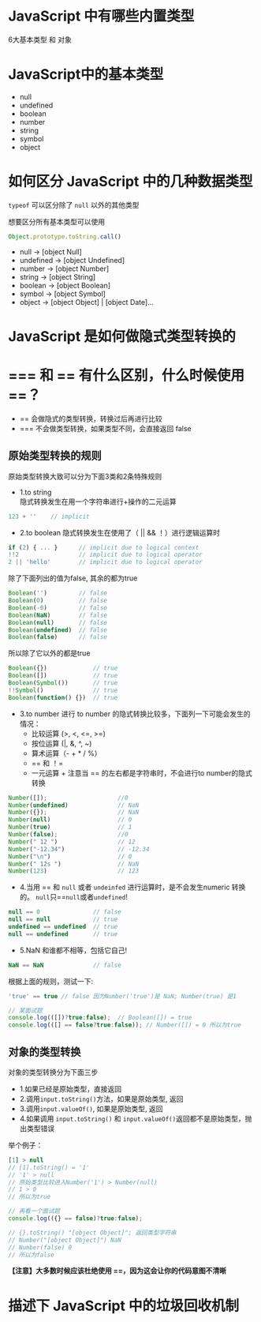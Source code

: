 # JavaScript 中有哪些内置类型

6大基本类型 和 对象

# JavaScript中的基本类型

- null
- undefined
- boolean
- number
- string
- symbol
- object

<!--
参考：https://developer.mozilla.org/zh-CN/docs/Web/JavaScript/Data_structures#%E6%95%B0%E6%8D%AE%E7%B1%BB%E5%9E%8B
-->

# 如何区分 JavaScript 中的几种数据类型

`typeof` 可以区分除了 `null` 以外的其他类型

想要区分所有基本类型可以使用

```javascript
Object.prototype.toString.call()
```

- null -> [object Null]
- undefined -> [object Undefined]
- number -> [object Number]
- string -> [object String]
- boolean -> [object Boolean]
- symbol -> [object Symbol]
- object -> [object Object] | [object Date]...

# JavaScript 是如何做隐式类型转换的

# === 和 == 有什么区别，什么时候使用 ==？

- == 会做隐式的类型转换，转换过后再进行比较
- === 不会做类型转换，如果类型不同，会直接返回 false

## 原始类型转换的规则
原始类型转换大致可以分为下面3类和2条特殊规则

- 1.to string   
隐式转换发生在用一个字符串进行+操作的二元运算

```javascript
123 + ''    // implicit
```

- 2.to boolean
隐式转换发生在使用了（ || && ！）进行逻辑运算时

```javascript 
if (2) { ... }      // implicit due to logical context
!!2                 // implicit due to logical operator
2 || 'hello'        // implicit due to logical operator
```
除了下面列出的值为false, 其余的都为true

```javascript
Boolean('')         // false
Boolean(0)          // false
Boolean(-0)         // false
Boolean(NaN)        // false
Boolean(null)       // false
Boolean(undefined)  // false
Boolean(false)      // false
```
所以除了它以外的都是true

```javascript
Boolean({})             // true
Boolean([])             // true
Boolean(Symbol())       // true
!!Symbol()              // true
Boolean(function() {})  // true
```

- 3.to number
进行 to number 的隐式转换比较多，下面列一下可能会发生的情况：
    - 比较运算 (>, <, <=, >=)
    - 按位运算 (|, &, ^, ~)
    - 算术运算（- + * / %）
    - == 和 ！=
    - 一元运算 +
注意当 == 的左右都是字符串时，不会进行to number的隐式转换

```javascript
Number([]);                    //0
Number(undefined)              // NaN
Number({});                    // NaN
Number(null)                   // 0
Number(true)                   // 1
Number(false);                 //0
Number(" 12 ")                 // 12
Number("-12.34")               // -12.34
Number("\n")                   // 0
Number(" 12s ")                // NaN
Number(123)                    // 123
```

- 4.当用 == 和 ```null``` 或者 ```undeinfed``` 进行运算时，是不会发生numeric 转换的。 ```null```只==```null```或者```undefined```!
```javascript
null == 0               // false
null == null            // true
undefined == undefined  // true
null == undefined       // true
```

- 5.NaN 和谁都不相等，包括它自己!
```javascript
NaN == NaN              // false
```   
    
根据上面的规则，测试一下:

```javascript
'true' == true // false 因为Number('true')是 NaN; Number(true) 是1

// 某面试题
console.log(([])?true:false);  // Boolean([]) = true
console.log(([] == false?true:false)); // Number([]) = 0 所以为true
```    

## 对象的类型转换
对象的类型转换分为下面三步
- 1.如果已经是原始类型，直接返回
- 2.调用```input.toString()```方法，如果是原始类型, 返回
- 3.调用```input.valueOf()```, 如果是原始类型, 返回
- 4.如果调用 ```input.toString()``` 和 ```input.valueOf()```返回都不是原始类型，抛出类型错误

举个例子：
```javascript
[1] > null
// [1].toString() = '1'
// '1' > null
// 原始类型比较进入Number('1') > Number(null)
// 1 > 0
// 所以为true

// 再看一个面试题
console.log(({} == false)?true:false);

// {}.toString() "[object Object]"; 返回类型字符串
// Number("[object Object]") NaN
// Number(false) 0
// 所以为false
```
    
**【注意】大多数时候应该杜绝使用 ==，因为这会让你的代码意图不清晰**

<!-- 
参考:
1.JavaScript type coercion explained
https://medium.freecodecamp.org/js-type-coercion-explained-27ba3d9a2839
2. 文章1的作者推荐了书
https://legacy.gitbook.com/book/oshotokill/understandinges6-simplified-chinese/details
-->

# 描述下 JavaScript 中的垃圾回收机制
